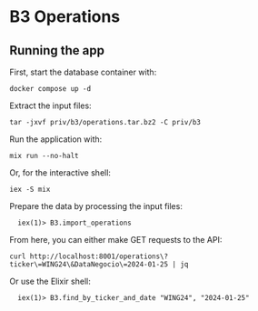 # B3 Operations

## Running the app

First, start the database container with:

```shell
docker compose up -d
```

Extract the input files:

```shell
tar -jxvf priv/b3/operations.tar.bz2 -C priv/b3
```

Run the application with:

```shell
mix run --no-halt 
```

Or, for the interactive shell:

```shell
iex -S mix
```

Prepare the data by processing the input files:

```shell
  iex(1)> B3.import_operations
```

From here, you can either make GET requests to the API:

```shell
curl http://localhost:8001/operations\?ticker\=WING24\&DataNegocio\=2024-01-25 | jq
```

Or use the Elixir shell:

```shell
  iex(1)> B3.find_by_ticker_and_date "WING24", "2024-01-25"
```
